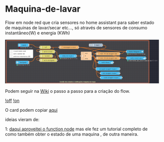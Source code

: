 # Maquina-de-lavar
Flow em node red que cria sensores no home assistant para saber estado de maquinas de lavar/secar etc..., só através de sensores de consumo instantâneo(W) e energia (KWh)



![flow](https://github.com/finipini/Maquina-de-lavar/blob/main/imagens/Screenshot_48.png)

Podem seguir na [Wiki](https://github.com/finipini/Maquina-de-lavar/wiki/flow) o passo a passo para a criação do flow.





[!off](https://github.com/finipini/Maquina-de-lavar/blob/main/imagens/Screenshot_52.png)  [!on](https://github.com/finipini/Maquina-de-lavar/blob/main/imagens/Screenshot_53.png)


O card podem copiar [aqui](https://github.com/finipini/Maquina-de-lavar/wiki/Card)


ideias vieram de:

1: [daqui aproveitei o function node](https://www.malachisoord.com/2020/04/08/washing-machine-cycle-notifications/)  mas ele fez um tutorial completo de como também obter o estado de uma maquina , de outra maneira.
